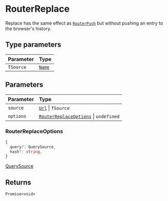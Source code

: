 # RouterReplace

Replace has the same effect as [`RouterPush`](/api/types/RouterPush) but without pushing an entry to the browser's history.

## Type parameters

| Parameter | Type |
| :------ | :------ |
| `TSource` | [`Name`](/api/types/Route#name) |

## Parameters

| Parameter | Type |
| :------ | :------ |
| `source` | [`Url`](/api/types/Url) \| `TSource` |
| `options` | [`RouterReplaceOptions`](/api/types/RouterReplace#routerreplaceoptions) \| `undefined` |

### RouterReplaceOptions

```ts
{
  query?: QuerySource,
  hash?: string,
}
```

[QuerySource](/api/types/QuerySource)

## Returns

`Promise<void>`
